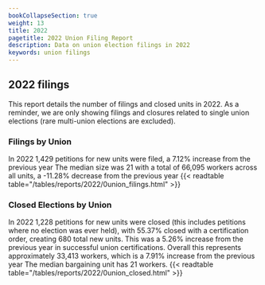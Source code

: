 ```yaml
---
bookCollapseSection: true
weight: 13
title: 2022
pagetitle: 2022 Union Filing Report
description: Data on union election filings in 2022
keywords: union filings
---
```


## 2022 filings

This report details the number of filings and closed units in 2022. As a reminder, we are only showing filings and closures related to single union elections (rare multi-union elections are excluded).

### Filings by Union
In 2022 1,429 petitions for new units were filed, a 7.12% increase from the previous year The median size was 21 with a total of 66,095 workers across all units, a -11.28% decrease from the previous year
{{< readtable table="/tables/reports/2022/0union_filings.html" >}}

### Closed Elections by Union
In 2022 1,228 petitions for new units were closed (this includes petitions where no election was ever held), with 55.37% closed with a certification order, creating 680 total new units. This was a 5.26% increase from the previous year in successful union certifications. Overall this represents approximately 33,413 workers, which is a 7.91% increase from the previous year The median bargaining unit has 21 workers.
{{< readtable table="/tables/reports/2022/0union_closed.html" >}}
